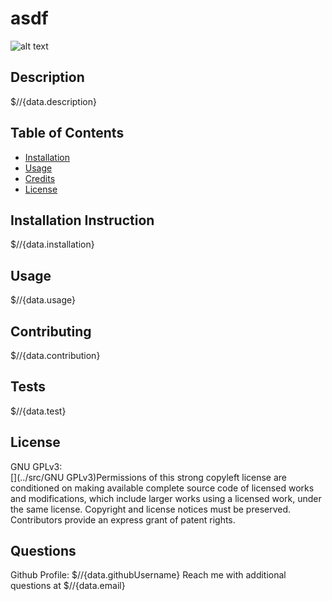 # asdf

  ![alt text](https://img.shields.io/static/v1?label=licence&message=GNU%20GPLv3&color=GREEN)

  ## Description
  $//{data.description}


  ## Table of Contents
  * [Installation](#installation)
  * [Usage](#usage)
  * [Credits](#credits)
  * [License](#license)


  ## Installation Instruction
  $//{data.installation}


  ## Usage
  $//{data.usage}

  
  ## Contributing
  $//{data.contribution}


  ## Tests
  $//{data.test}


  ## License
  GNU GPLv3: <br />[](../src/GNU GPLv3)Permissions of this strong copyleft license are conditioned on making available complete source code of licensed works and modifications, which include larger works using a licensed work, under the same license. Copyright and license notices must be preserved. Contributors provide an express grant of patent rights. 
<br />


  ## Questions
  Github Profile: $//{data.githubUsername}
  Reach me with additional questions at $//{data.email}
